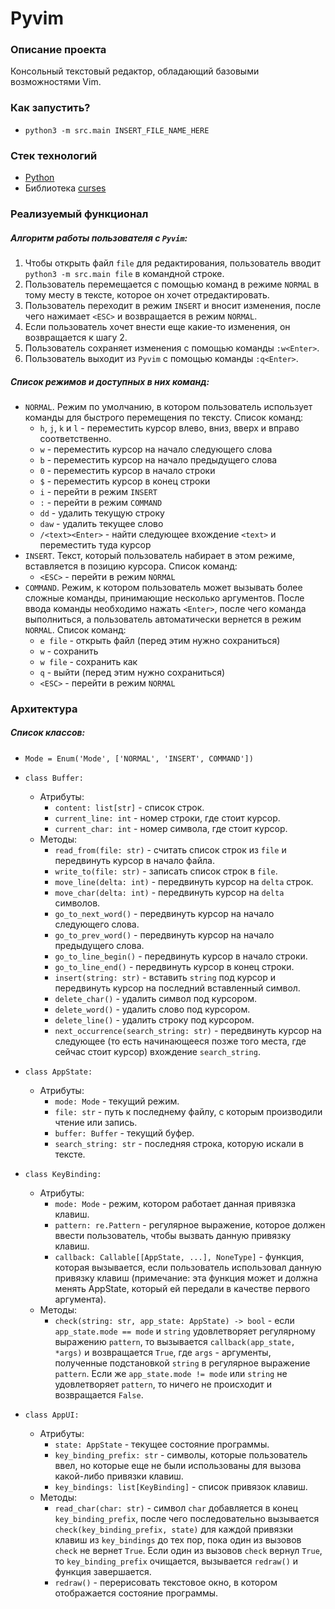 # Pyvim

### Описание проекта
Консольный текстовый редактор, обладающий базовыми возможностями Vim.

### Как запустить?
* ```python3 -m src.main INSERT_FILE_NAME_HERE```

### Стек технологий
* [Python](https://www.python.org/)
* Библиотека [curses](https://docs.python.org/3/library/curses.html)

### Реализуемый функционал
##### Алгоритм работы пользователя с ```Pyvim```:
1. Чтобы открыть файл ```file``` для редактирования, пользователь вводит ```python3 -m src.main file``` в командной строке.
2. Пользователь перемещается c помощью команд в режиме ```NORMAL``` в тому месту в тексте, которое он хочет отредактировать.
3. Пользователь переходит в режим ```INSERT``` и вносит изменения, после чего нажимает ```<ESC>``` и возвращается в режим ```NORMAL```.
4. Если пользователь хочет внести еще какие-то изменения, он возвращается к шагу 2.
5. Пользователь сохраняет изменения с помощью команды ```:w<Enter>```.
6. Пользователь выходит из ```Pyvim```  с помощью команды ```:q<Enter>```.
##### Список режимов и доступных в них команд:
* ```NORMAL```. Режим по умолчанию, в котором пользователь использует команды для быстрого перемещения по тексту. Список команд:
  * ```h```, ```j```, ```k``` и ```l``` - переместить курсор влево, вниз, вверх и вправо соответственно.
  * ```w``` - переместить курсор на начало следующего слова
  * ```b``` - переместить курсор на начало предыдущего слова
  * ```0``` - переместить курсор в начало строки
  * ```$``` - переместить курсор в конец строки
  * ```i``` - перейти в режим ```INSERT```
  * ```:``` - перейти в режим ```COMMAND```
  * ```dd``` - удалить текущую строку
  * ```daw``` - удалить текущее слово
  * ```/<text><Enter>``` - найти следующее вхождение ```<text>``` и переместить туда курсор
* ```INSERT```. Текст, который пользователь набирает в этом режиме, вставляется в позицию курсора. Список команд:
  * ```<ESC>``` - перейти в режим ```NORMAL```
* ```COMMAND```. Режим, к котором пользователь может вызывать более сложные команды, принимающие несколько аргументов. После ввода команды необходимо нажать ```<Enter>```, после чего команда выполниться, а пользователь автоматически вернется в режим ```NORMAL```. Список команд:
  * ```e file``` - открыть файл (перед этим нужно сохраниться)
  * ```w``` - сохранить
  * ```w file``` - сохранить как
  * ```q``` - выйти (перед этим нужно сохраниться)
  * ```<ESC>``` - перейти в режим ```NORMAL```

### Архитектура
##### Список классов:

* ```Mode = Enum('Mode', ['NORMAL', 'INSERT', COMMAND'])```

* ```class Buffer:```
  * Атрибуты:
    * ```content: list[str]``` - список строк.
    * ```current_line: int``` - номер строки, где стоит курсор.
    * ```current_char: int``` - номер символа, где стоит курсор.
  * Методы:
    * ```read_from(file: str)``` - считать список строк из ```file``` и передвинуть курсор в начало файла.
    * ```write_to(file: str)``` - записать список строк в ```file```.
    * ```move_line(delta: int)``` - передвинуть курсор на ```delta``` строк.
    * ```move_char(delta: int)``` - передвинуть курсор на ```delta``` символов.
    * ```go_to_next_word()``` - передвинуть курсор на начало следующего слова.
    * ```go_to_prev_word()``` - передвинуть курсор на начало предыдущего слова.
    * ```go_to_line_begin()``` - передвинуть курсор в начало строки.
    * ```go_to_line_end()``` - передвинуть курсор в конец строки.
    * ```insert(string: str)``` - вставить ```string``` под курсор и передвинуть курсор на последний вставленный символ.
    * ```delete_char()``` - удалить символ под курсором.
    * ```delete_word()``` - удалить слово под курсором.
    * ```delete_line()``` - удалить строку под курсором.
    * ```next_occurrence(search_string: str)``` - передвинуть курсор на следующее (то есть начинающееся позже того места, где сейчас стоит курсор) вхождение ```search_string```.

* ```class AppState:```
  * Атрибуты:
    * ```mode: Mode``` - текущий режим.
    * ```file: str``` - путь к последнему файлу, с которым производили чтение или запись.
    * ```buffer: Buffer``` - текущий буфер.
    * ```search_string: str``` - последняя строка, которую искали в тексте.

* ```class KeyBinding:```
  * Атрибуты:
    * ```mode: Mode``` - режим, котором работает данная привязка клавиш.
    * ```pattern: re.Pattern``` - регулярное выражение, которое должен ввести пользователь, чтобы вызвать данную привязку клавиш.
    * ```callback: Callable[[AppState, ...], NoneType]``` - функция, которая вызывается, если пользователь использовал данную привязку клавиш (примечание: эта функция может и должна менять AppState, который ей передали в качестве первого аргумента).
  * Методы:
    * ```check(string: str, app_state: AppState) -> bool``` - если ```app_state.mode == mode``` и ```string``` удовлетворяет регулярному выражению ```pattern```, то вызывается ```callback(app_state, *args)``` и возвращается ```True```, где ```args``` - аргументы, полученные подстановкой ```string``` в регулярное выражение ```pattern```. Если же  ```app_state.mode != mode``` или ```string``` не удовлетворяет ```pattern```, то ничего не происходит и возвращается ```False```.

* ```class AppUI:```
  * Атрибуты:
    * ```state: AppState``` - текущее состояние программы.
    * ```key_binding_prefix: str``` - символы, которые пользователь ввел, но которые еще не были использованы для вызова какой-либо привязки клавиш.
    * ```key_bindings: list[KeyBinding]``` - список привязок клавиш.
  * Методы:
    * ```read_char(char: str)``` - символ ```char``` добавляется в конец ```key_binding_prefix```, после чего последовательно вызывается ```check(key_binding_prefix, state)``` для каждой привязки клавиш из ```key_bindings``` до тех пор, пока один из вызовов ```check``` не вернет ```True```. Если один из вызовов ```check``` вернул ```True```, то ```key_binding_prefix``` очищается, вызывается ```redraw()``` и функция завершается.
    * ```redraw()``` - перерисовать текстовое окно, в котором отображается состояние программы.

